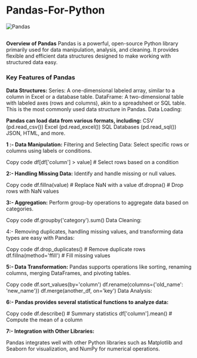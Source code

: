 # Pandas-For-Python
![Pandas](https://github.com/user-attachments/assets/7e4251b6-3f19-40b5-b97e-57a4844545ad)
##
**Overview of Pandas**
Pandas is a powerful, open-source Python library primarily used for data manipulation, analysis, and cleaning. It provides flexible and efficient data structures designed to make working with structured data easy.

### Key Features of Pandas

**Data Structures:** Series: A one-dimensional labeled array, similar to a column in Excel or a database table.
DataFrame: A two-dimensional table with labeled axes (rows and columns), akin to a spreadsheet or SQL table. This is the most commonly used data structure in Pandas.
Data Loading:

**Pandas can load data from various formats, including:**
CSV (pd.read_csv())
Excel (pd.read_excel())
SQL Databases (pd.read_sql())
JSON, HTML, and more.

**1 :- Data Manipulation:**
Filtering and Selecting Data: Select specific rows or columns using labels or conditions.

Copy code
df[df['column'] > value]  # Select rows based on a condition


**2:- Handling Missing Data:**
Identify and handle missing or null values.

Copy code
df.fillna(value)  # Replace NaN with a value
df.dropna()  # Drop rows with NaN values

**3:- Aggregation:**
Perform group-by operations to aggregate data based on categories.

Copy code
df.groupby('category').sum()
Data Cleaning:

4:- Removing duplicates, handling missing values, and transforming data types are easy with Pandas:

Copy code
df.drop_duplicates()  # Remove duplicate rows
df.fillna(method='ffill')  # Fill missing values

**5:- Data Transformation:**
Pandas supports operations like sorting, renaming columns, merging DataFrames, and pivoting tables.

Copy code
df.sort_values(by='column')
df.rename(columns={'old_name': 'new_name'})
df.merge(another_df, on='key')
Data Analysis:

**6:- Pandas provides several statistical functions to analyze data:**

Copy code
df.describe()  # Summary statistics
df['column'].mean()  # Compute the mean of a column

**7:- Integration with Other Libraries:**

Pandas integrates well with other Python libraries such as Matplotlib and Seaborn for visualization, and NumPy for numerical operations.

